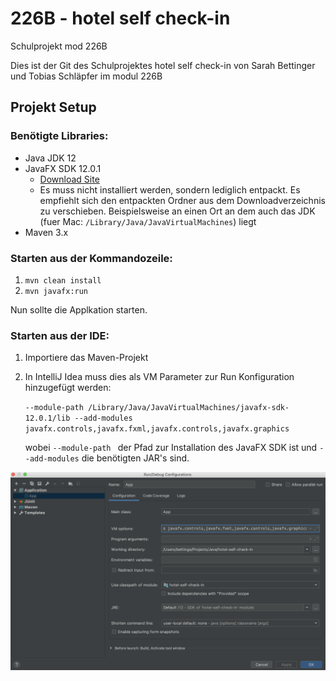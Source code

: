 # 226B - hotel self check-in
Schulprojekt mod 226B

Dies ist der Git des Schulprojektes hotel self check-in von Sarah Bettinger und Tobias Schläpfer im modul 226B

## Projekt Setup

### Benötigte Libraries:

* Java JDK 12
* JavaFX SDK 12.0.1 
  * [Download Site](https://gluonhq.com/products/javafx/)
  * Es muss nicht installiert werden, sondern lediglich entpackt. Es empfiehlt sich den entpackten Ordner aus dem Downloadverzeichnis zu verschieben. Beispielsweise an einen Ort an dem auch das JDK (fuer Mac: `/Library/Java/JavaVirtualMachines`) liegt
* Maven 3.x

### Starten aus der Kommandozeile:

1. `mvn clean install `
2. `mvn javafx:run`

Nun sollte die Applkation starten.

### Starten aus der IDE:

1. Importiere das Maven-Projekt

2. In IntelliJ Idea muss dies als VM Parameter zur Run Konfiguration hinzugefügt werden:

   `--module-path /Library/Java/JavaVirtualMachines/javafx-sdk-12.0.1/lib --add-modules javafx.controls,javafx.fxml,javafx.controls,javafx.graphics`
   
   wobei `--module-path ` der Pfad zur Installation des JavaFX SDK ist und `--add-modules` die benötigten JAR's sind.

![Screenshot Run Configuration](documentation/imgs/Screenshot_RunConfig.png)